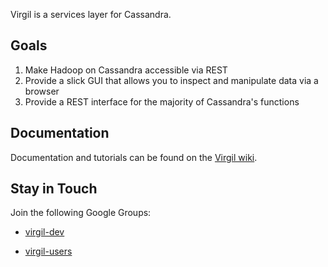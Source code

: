Virgil is a services layer for Cassandra.  

## Goals
1. Make Hadoop on Cassandra accessible via REST 
1. Provide a slick GUI that allows you to inspect and manipulate data via a browser
1. Provide a REST interface for the majority of Cassandra's functions

## Documentation

Documentation and tutorials can be found on the [Virgil wiki](http://github.com/hmsonline/virgil/wiki).

## Stay in Touch
Join the following Google Groups:

* [virgil-dev](http://groups.google.com/group/virgil-dev)

* [virgil-users](http://groups.google.com/group/virgil-users)

